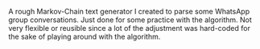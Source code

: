 A rough Markov-Chain text generator I created to parse some WhatsApp group conversations.  Just done for some practice with the algorithm.  Not very flexible or reusible since a lot of the adjustment was hard-coded for the sake of playing around with the algorithm.
